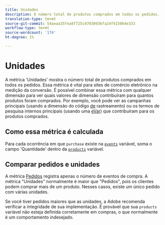 ```yaml
---
title: Unidades
description: O número total de produtos comprados em todos os pedidos.
translation-type: tm+mt
source-git-commit: 54aeaa35fea8f725c87030936fa24f415064e333
workflow-type: tm+mt
source-wordcount: '174'
ht-degree: 1%

---
```



# Unidades

A métrica &#39;Unidades&#39; mostra o número total de produtos comprados em todos os pedidos. Essa métrica é vital para sites de comércio eletrônico na medição da conversão. É possível combinar essa métrica com qualquer dimensão para ver quais valores de dimensão contribuíram para quantos produtos foram comprados. Por exemplo, você pode ver as campanhas principais (usando a dimensão do código [de](../dimensions/tracking-code.md) rastreamento) ou os termos de pesquisa internos principais (usando uma [eVar](../dimensions/evar.md)) que contribuíram para os produtos comprados.

## Como essa métrica é calculada

Para cada ocorrência em que `purchase` existe na [`events`](/help/implement/vars/page-vars/events/events-overview.md) variável, soma o campo &#39;Quantidade&#39; dentro da [`products`](/help/implement/vars/page-vars/products.md) variável.

## Comparar pedidos e unidades

A métrica [Pedidos](orders.md) registra apenas o número de eventos de compra. A métrica &quot;Unidades&quot; normalmente é maior que &quot;Pedidos&quot;, pois os clientes podem comprar mais de um produto. Nesses casos, existe um único pedido com várias unidades.

Se você tiver pedidos maiores que as unidades, a Adobe recomenda verificar a integridade de sua implementação. É provável que sua `products` variável não esteja definida corretamente em compras, o que normalmente é um comportamento indesejado.

